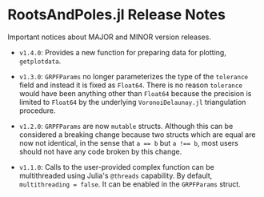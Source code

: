# RootsAndPoles.jl Release Notes

Important notices about MAJOR and MINOR version releases.

- `v1.4.0`: Provides a new function for preparing data for plotting, `getplotdata`.

- `v1.3.0`: `GRPFParams` no longer parameterizes the type of the `tolerance` field and instead it is fixed as `Float64`.
There is no reason `tolerance` would have been anything other than `Float64` because the precision is limited to `Float64` by the underlying `VoronoiDelaunay.jl` triangulation procedure.

- `v1.2.0`: `GRPFParams` are now `mutable` structs.
Although this can be considered a breaking change because two structs which are equal are now not identical, in the sense that `a == b` but `a !== b`, most users should not have any code broken by this change.

- `v1.1.0`: Calls to the user-provided complex function can be multithreaded using Julia's `@threads` capability.
By default, `multithreading = false`.
It can be enabled in the `GRPFParams` struct.
